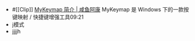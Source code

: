 - #[[Clip]] [MyKeymap 简介 | 咸鱼阿康](https://xianyukang.com/MyKeymap.html#mykeymap-%E7%AE%80%E4%BB%8B)
  MyKeymap 是 Windows 下的一款按键映射 / 快捷键增强工具09:21
- j模式
- jjjjh